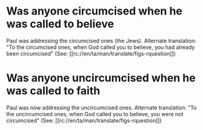 # Was anyone circumcised when he was called to believe

Paul was addressing the circumcised ones (the Jews). Alternate translation: "To the circumcised ones, when God called you to believe, you had already been circumcised" (See: [[rc://en/ta/man/translate/figs-rquestion]])

# Was anyone uncircumcised when he was called to faith

Paul was now addressing the uncircumcised ones. Alternate translation: "To the uncircumcised ones, when God called you to believe, you were not circumcised" (See: [[rc://en/ta/man/translate/figs-rquestion]])

